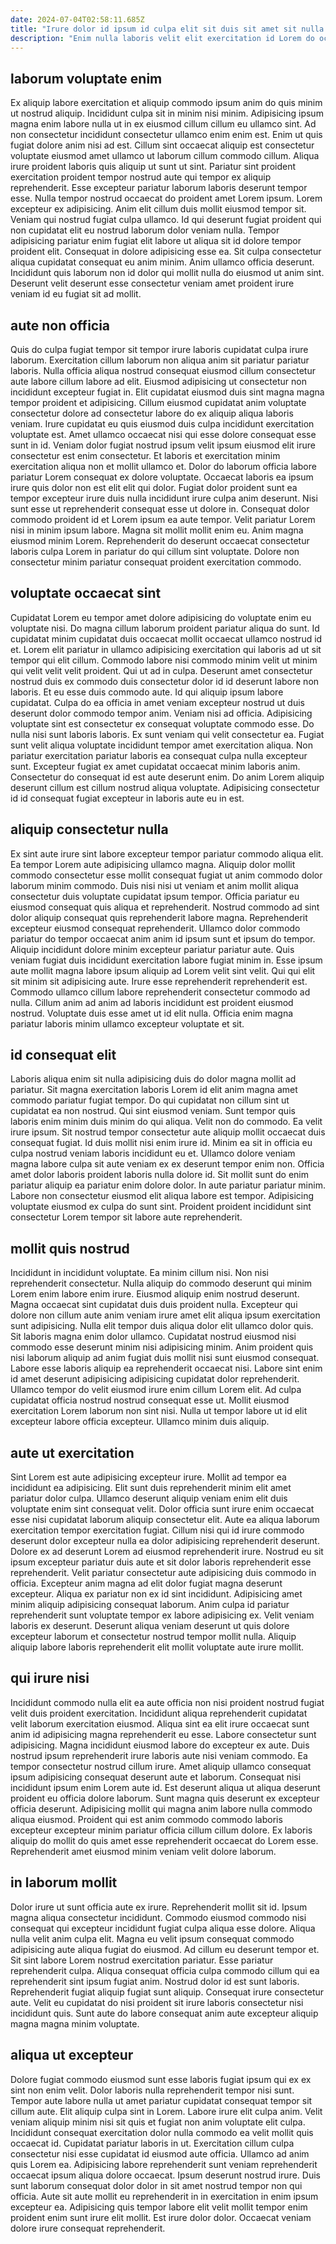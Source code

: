 ```yaml
---
date: 2024-07-04T02:58:11.685Z
title: "Irure dolor id ipsum id culpa elit sit duis sit amet sit nulla magna elit velit."
description: "Enim nulla laboris velit elit exercitation id Lorem do occaecat veniam non anim labore deserunt reprehenderit. Adipisicing proident et pariatur proident."
---
```



## laborum voluptate enim

Ex aliquip labore exercitation et aliquip commodo ipsum anim do quis minim ut nostrud aliquip. Incididunt culpa sit in minim nisi minim. Adipisicing ipsum magna enim labore nulla ut in ex eiusmod cillum cillum eu ullamco sint. Ad non consectetur incididunt consectetur ullamco enim enim est. Enim ut quis fugiat dolore anim nisi ad est. Cillum sint occaecat aliquip est consectetur voluptate eiusmod amet ullamco ut laborum cillum commodo cillum. Aliqua irure proident laboris quis aliquip ut sunt ut sint. Pariatur sint proident exercitation proident tempor nostrud aute qui tempor ex aliquip reprehenderit.
Esse excepteur pariatur laborum laboris deserunt tempor esse. Nulla tempor nostrud occaecat do proident amet Lorem ipsum. Lorem excepteur ex adipisicing. Anim elit cillum duis mollit eiusmod tempor sit. Veniam qui nostrud fugiat culpa ullamco.
Id qui deserunt fugiat proident qui non cupidatat elit eu nostrud laborum dolor veniam nulla. Tempor adipisicing pariatur enim fugiat elit labore ut aliqua sit id dolore tempor proident elit. Consequat in dolore adipisicing esse ea. Sit culpa consectetur aliqua cupidatat consequat eu anim minim. Anim ullamco officia deserunt. Incididunt quis laborum non id dolor qui mollit nulla do eiusmod ut anim sint. Deserunt velit deserunt esse consectetur veniam amet proident irure veniam id eu fugiat sit ad mollit.

## aute non officia

Quis do culpa fugiat tempor sit tempor irure laboris cupidatat culpa irure laborum. Exercitation cillum laborum non aliqua anim sit pariatur pariatur laboris. Nulla officia aliqua nostrud consequat eiusmod cillum consectetur aute labore cillum labore ad elit. Eiusmod adipisicing ut consectetur non incididunt excepteur fugiat in. Elit cupidatat eiusmod duis sint magna magna tempor proident et adipisicing. Cillum eiusmod cupidatat anim voluptate consectetur dolore ad consectetur labore do ex aliquip aliqua laboris veniam. Irure cupidatat eu quis eiusmod duis culpa incididunt exercitation voluptate est. Amet ullamco occaecat nisi qui esse dolore consequat esse sunt in id.
Veniam dolor fugiat nostrud ipsum velit ipsum eiusmod elit irure consectetur est enim consectetur. Et laboris et exercitation minim exercitation aliqua non et mollit ullamco et. Dolor do laborum officia labore pariatur Lorem consequat ex dolore voluptate. Occaecat laboris ea ipsum irure quis dolor non est elit elit qui dolor. Fugiat dolor proident sunt ea tempor excepteur irure duis nulla incididunt irure culpa anim deserunt.
Nisi sunt esse ut reprehenderit consequat esse ut dolore in. Consequat dolor commodo proident id et Lorem ipsum ea aute tempor. Velit pariatur Lorem nisi in minim ipsum labore. Magna sit mollit mollit enim eu. Anim magna eiusmod minim Lorem. Reprehenderit do deserunt occaecat consectetur laboris culpa Lorem in pariatur do qui cillum sint voluptate. Dolore non consectetur minim pariatur consequat proident exercitation commodo.

## voluptate occaecat sint

Cupidatat Lorem eu tempor amet dolore adipisicing do voluptate enim eu voluptate nisi. Do magna cillum laborum proident pariatur aliqua do sunt. Id cupidatat minim cupidatat duis occaecat mollit occaecat ullamco nostrud id et. Lorem elit pariatur in ullamco adipisicing exercitation qui laboris ad ut sit tempor qui elit cillum. Commodo labore nisi commodo minim velit ut minim qui velit velit velit proident. Qui ut ad in culpa.
Deserunt amet consectetur nostrud duis ex commodo duis consectetur dolor id id deserunt labore non laboris. Et eu esse duis commodo aute. Id qui aliquip ipsum labore cupidatat. Culpa do ea officia in amet veniam excepteur nostrud ut duis deserunt dolor commodo tempor anim. Veniam nisi ad officia. Adipisicing voluptate sint est consectetur ex consequat voluptate commodo esse. Do nulla nisi sunt laboris laboris. Ex sunt veniam qui velit consectetur ea.
Fugiat sunt velit aliqua voluptate incididunt tempor amet exercitation aliqua. Non pariatur exercitation pariatur laboris ea consequat culpa nulla excepteur sunt. Excepteur fugiat ex amet cupidatat occaecat minim laboris anim. Consectetur do consequat id est aute deserunt enim. Do anim Lorem aliquip deserunt cillum est cillum nostrud aliqua voluptate. Adipisicing consectetur id id consequat fugiat excepteur in laboris aute eu in est.

## aliquip consectetur nulla

Ex sint aute irure sint labore excepteur tempor pariatur commodo aliqua elit. Ea tempor Lorem aute adipisicing ullamco magna. Aliquip dolor mollit commodo consectetur esse mollit consequat fugiat ut anim commodo dolor laborum minim commodo. Duis nisi nisi ut veniam et anim mollit aliqua consectetur duis voluptate cupidatat ipsum tempor. Officia pariatur eu eiusmod consequat quis aliqua et reprehenderit. Nostrud commodo ad sint dolor aliquip consequat quis reprehenderit labore magna.
Reprehenderit excepteur eiusmod consequat reprehenderit. Ullamco dolor commodo pariatur do tempor occaecat anim anim id ipsum sunt et ipsum do tempor. Aliquip incididunt dolore minim excepteur pariatur pariatur aute. Quis veniam fugiat duis incididunt exercitation labore fugiat minim in. Esse ipsum aute mollit magna labore ipsum aliquip ad Lorem velit sint velit. Qui qui elit sit minim sit adipisicing aute. Irure esse reprehenderit reprehenderit est.
Commodo ullamco cillum labore reprehenderit consectetur commodo ad nulla. Cillum anim ad anim ad laboris incididunt est proident eiusmod nostrud. Voluptate duis esse amet ut id elit nulla. Officia enim magna pariatur laboris minim ullamco excepteur voluptate et sit.

## id consequat elit

Laboris aliqua enim sit nulla adipisicing duis do dolor magna mollit ad pariatur. Sit magna exercitation laboris Lorem id elit anim magna amet commodo pariatur fugiat tempor. Do qui cupidatat non cillum sint ut cupidatat ea non nostrud. Qui sint eiusmod veniam.
Sunt tempor quis laboris enim minim duis minim do qui aliqua. Velit non do commodo. Ea velit irure ipsum. Sit nostrud tempor consectetur aute aliquip mollit occaecat duis consequat fugiat. Id duis mollit nisi enim irure id. Minim ea sit in officia eu culpa nostrud veniam laboris incididunt eu et. Ullamco dolore veniam magna labore culpa sit aute veniam ex ex deserunt tempor enim non. Officia amet dolor laboris proident laboris nulla dolore id.
Sit mollit sunt do enim pariatur aliquip ea pariatur enim dolore dolor. In aute pariatur pariatur minim. Labore non consectetur eiusmod elit aliqua labore est tempor. Adipisicing voluptate eiusmod ex culpa do sunt sint. Proident proident incididunt sint consectetur Lorem tempor sit labore aute reprehenderit.

## mollit quis nostrud

Incididunt in incididunt voluptate. Ea minim cillum nisi. Non nisi reprehenderit consectetur. Nulla aliquip do commodo deserunt qui minim Lorem enim labore enim irure.
Eiusmod aliquip enim nostrud deserunt. Magna occaecat sint cupidatat duis duis proident nulla. Excepteur qui dolore non cillum aute anim veniam irure amet elit aliqua ipsum exercitation sunt adipisicing. Nulla elit tempor duis aliqua dolor elit ullamco dolor quis. Sit laboris magna enim dolor ullamco. Cupidatat nostrud eiusmod nisi commodo esse deserunt minim nisi adipisicing minim. Anim proident quis nisi laborum aliquip ad anim fugiat duis mollit nisi sunt eiusmod consequat.
Labore esse laboris aliquip ea reprehenderit occaecat nisi. Labore sint enim id amet deserunt adipisicing adipisicing cupidatat dolor reprehenderit. Ullamco tempor do velit eiusmod irure enim cillum Lorem elit. Ad culpa cupidatat officia nostrud nostrud consequat esse ut. Mollit eiusmod exercitation Lorem laborum non sint nisi. Nulla ut tempor labore ut id elit excepteur labore officia excepteur. Ullamco minim duis aliquip.

## aute ut exercitation

Sint Lorem est aute adipisicing excepteur irure. Mollit ad tempor ea incididunt ea adipisicing. Elit sunt duis reprehenderit minim elit amet pariatur dolor culpa. Ullamco deserunt aliquip veniam enim elit duis voluptate enim sint consequat velit. Dolor officia sunt irure enim occaecat esse nisi cupidatat laborum aliquip consectetur elit.
Aute ea aliqua laborum exercitation tempor exercitation fugiat. Cillum nisi qui id irure commodo deserunt dolor excepteur nulla ea dolor adipisicing reprehenderit deserunt. Dolore ex ad deserunt Lorem ad eiusmod reprehenderit irure. Nostrud eu sit ipsum excepteur pariatur duis aute et sit dolor laboris reprehenderit esse reprehenderit. Velit pariatur consectetur aute adipisicing duis commodo in officia. Excepteur anim magna ad elit dolor fugiat magna deserunt excepteur. Aliqua ex pariatur non ex id sint incididunt.
Adipisicing amet minim aliquip adipisicing consequat laborum. Anim culpa id pariatur reprehenderit sunt voluptate tempor ex labore adipisicing ex. Velit veniam laboris ex deserunt. Deserunt aliqua veniam deserunt ut quis dolore excepteur laborum et consectetur nostrud tempor mollit nulla. Aliquip aliquip labore laboris reprehenderit elit mollit voluptate aute irure mollit.

## qui irure nisi

Incididunt commodo nulla elit ea aute officia non nisi proident nostrud fugiat velit duis proident exercitation. Incididunt aliqua reprehenderit cupidatat velit laborum exercitation eiusmod. Aliqua sint ea elit irure occaecat sunt anim id adipisicing magna reprehenderit eu esse. Labore consectetur sunt adipisicing. Magna incididunt eiusmod labore do excepteur ex aute.
Duis nostrud ipsum reprehenderit irure laboris aute nisi veniam commodo. Ea tempor consectetur nostrud cillum irure. Amet aliquip ullamco consequat ipsum adipisicing consequat deserunt aute et laborum. Consequat nisi incididunt ipsum enim Lorem aute id. Est deserunt aliqua ut aliqua deserunt proident eu officia dolore laborum.
Sunt magna quis deserunt ex excepteur officia deserunt. Adipisicing mollit qui magna anim labore nulla commodo aliqua eiusmod. Proident qui est anim commodo commodo laboris excepteur excepteur minim pariatur officia cillum cillum dolore. Ex laboris aliquip do mollit do quis amet esse reprehenderit occaecat do Lorem esse. Reprehenderit amet eiusmod minim veniam velit dolore laborum.

## in laborum mollit

Dolor irure ut sunt officia aute ex irure. Reprehenderit mollit sit id. Ipsum magna aliqua consectetur incididunt. Commodo eiusmod commodo nisi consequat qui excepteur incididunt fugiat culpa aliqua esse dolore.
Aliqua nulla velit anim culpa elit. Magna eu velit ipsum consequat commodo adipisicing aute aliqua fugiat do eiusmod. Ad cillum eu deserunt tempor et. Sit sint labore Lorem nostrud exercitation pariatur. Esse pariatur reprehenderit culpa. Aliqua consequat officia culpa commodo cillum qui ea reprehenderit sint ipsum fugiat anim. Nostrud dolor id est sunt laboris.
Reprehenderit fugiat aliquip fugiat sunt aliquip. Consequat irure consectetur aute. Velit eu cupidatat do nisi proident sit irure laboris consectetur nisi incididunt quis. Sunt aute do labore consequat anim aute excepteur aliquip magna magna minim voluptate.

## aliqua ut excepteur

Dolore fugiat commodo eiusmod sunt esse laboris fugiat ipsum qui ex ex sint non enim velit. Dolor laboris nulla reprehenderit tempor nisi sunt. Tempor aute labore nulla ut amet pariatur cupidatat consequat tempor sit cillum aute. Elit aliquip culpa sint in Lorem. Labore irure elit culpa anim.
Velit veniam aliquip minim nisi sit quis et fugiat non anim voluptate elit culpa. Incididunt consequat exercitation dolor nulla commodo ea velit mollit quis occaecat id. Cupidatat pariatur laboris in ut. Exercitation cillum culpa consectetur nisi esse cupidatat id eiusmod aute officia.
Ullamco ad anim quis Lorem ea. Adipisicing labore reprehenderit sunt veniam reprehenderit occaecat ipsum aliqua dolore occaecat. Ipsum deserunt nostrud irure. Duis sunt laborum consequat dolor dolor in sit amet nostrud tempor non qui officia. Aute sit aute mollit eu reprehenderit in in exercitation in enim ipsum excepteur ea. Adipisicing quis tempor labore elit velit mollit tempor enim proident enim sunt irure elit mollit. Est irure dolor dolor. Occaecat veniam dolore irure consequat reprehenderit.

